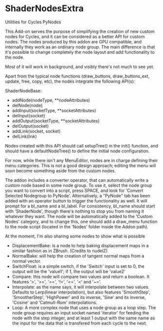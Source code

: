 
# ShaderNodesExtra
Utilities for Cycles PyNodes

This Add-on serves the purpose of simplifying the creation of new custom nodes for Cycles, and it can be considered as a better API for custom nodes.
The nodes produced by this addon are GPU compatible, and internally they work as an ordinary node group. The main difference is that it's possible to change completely the node layout and add functionality to the node.

Most of it will work in background, and visibly there's not much to see yet.

Apart from the typical node functions (draw_buttons, draw_buttons_ext, update, free, copy, etc), the nodes integrate the following API(s):

ShaderNodeBase:
* addNode(nodeType, **nodeAttributes)
* delNode(node)
* addInput(socketType, **socketAttributes)
* delInput(socket)
* addOutput(socketType, **socketAttributes)
* delOutput(socket)
* addLink(socket, socket)
* delLink(link)

Nodes created with this API should call setupTree() in the init() function, and should have a defaultNodeTree() to define the initial node configuration.

For now, while there isn't any MenuEditor, nodes are in charge defining their menu categories. This is not a good design approach; editing the menu will soon become something aside from the custom nodes.

The addon includes a converter operator, that can automatically write a custom node based in some node group.
To use it, select the node group you want to convert into a script, press SPACE, and look for 'Convert Selected Nodegroup to PyNode'.  Alternatively, a "PyNode" tab has been added with an operator button to trigger the functionality as well. It will prompt for a bl_name and a bl_label. For consistency, bl_name should start with 'ShaderNode', though there's nothing to stop you from naming it whatever they want.
The node will be automatically added to the 'Custom Nodes' category, and to change this, one should add a draw_menu function to the node script (located in the 'Nodes' folder inside the Addon path).

At the moment, I'm also sharing some nodes to show what is possible
* DisplacementBake: is a node to help baking displacement maps in a similar fashion as in ZBrush. (Credits to nudelZ)
* NormalBake: will help the creation of tangent normal maps from a normal vector.
* SwitchFloat: is a simple switch, if the 'Switch' input is set to 0, the output will be the 'value1'; if 1, the output will be 'value2'
* Compare: this node will compare two values and return a boolean. It features '>', '>=', '==', '!=', '<=', '<' and '~='.
* Interpolate: as the name says, it will interpolate between two values. Defaults to Lerp(linear interpolation), but also features 'SmoothStep', 'SmootherStep', 'HighPower' and its inverse, 'Sine' and its inverse, 'Cosine' and 'Catmull-Rom' interpolations.
* Loop: A more complex node that uses a node group as a loop step. The node group requires an input socket named 'iterator' for feeding the node with the step integer, and at least 1 output with the same name as the input for the data that is transfered from each cycle to the next.
